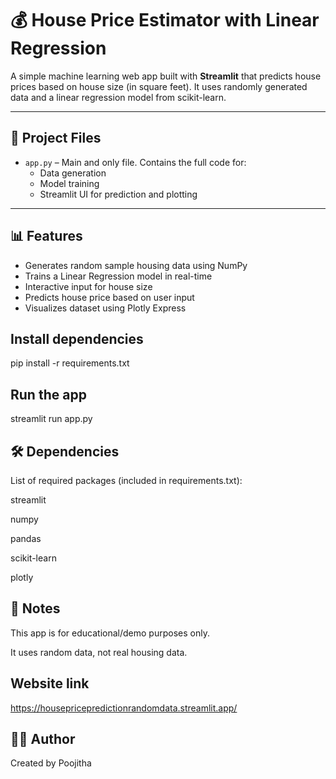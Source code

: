 


# 💰 House Price Estimator with Linear Regression

A simple machine learning web app built with **Streamlit** that predicts house prices based on house size (in square feet). It uses randomly generated data and a linear regression model from scikit-learn.

---

## 📂 Project Files

- `app.py` – Main and only file. Contains the full code for:
  - Data generation
  - Model training
  - Streamlit UI for prediction and plotting

---

## 📊 Features

- Generates random sample housing data using NumPy
- Trains a Linear Regression model in real-time
- Interactive input for house size
- Predicts house price based on user input
- Visualizes dataset using Plotly Express


## Install dependencies

pip install -r requirements.txt
## Run the app
streamlit run app.py

## 🛠 Dependencies
List of required packages (included in requirements.txt):

streamlit

numpy

pandas

scikit-learn

plotly
## 📌 Notes
This app is for educational/demo purposes only.

It uses random data, not real housing data.


## Website link

https://housepricepredictionrandomdata.streamlit.app/
## 👨‍💻 Author

Created by Poojitha